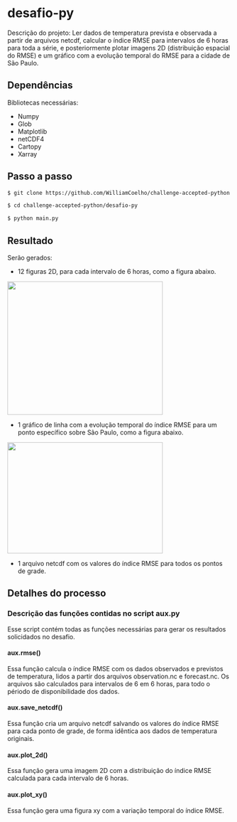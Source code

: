 # desafio-py
Descrição do projeto: Ler dados de temperatura prevista e observada a partir de arquivos netcdf, calcular o índice RMSE para intervalos de 6 
horas para toda a série, e posteriormente plotar imagens 2D (distribuição espacial do RMSE) e um gráfico com a evolução temporal do RMSE para a cidade de São Paulo. 

Dependências
------------
Bibliotecas necessárias:
- Numpy
- Glob
- Matplotlib
- netCDF4
- Cartopy
- Xarray

## Passo a passo
```bash
$ git clone https://github.com/WilliamCoelho/challenge-accepted-python.git

$ cd challenge-accepted-python/desafio-py

$ python main.py
```
## Resultado
Serão gerados:
- 12 figuras 2D, para cada intervalo de 6 horas, como a figura abaixo.

<img src="https://user-images.githubusercontent.com/28113714/122626069-b79e6580-d07e-11eb-8241-f5a23acd94aa.png" width="350" height="300">

- 1 gráfico de linha com a evolução temporal do índice RMSE para um ponto específico sobre São Paulo, como a figura abaixo.

<img src="https://user-images.githubusercontent.com/28113714/122626104-eddbe500-d07e-11eb-92a2-96005fe2d3f7.png" width="350" height="250">

- 1 arquivo netcdf com os valores do índice RMSE para todos os pontos de grade.
## Detalhes do processo
### Descrição das funções contidas no script aux.py
Esse script contém todas as funções necessárias para gerar os resultados solicidados no desafio.
#### aux.rmse()
Essa função calcula o índice RMSE com os dados observados e previstos de temperatura, lidos a partir dos arquivos observation.nc e forecast.nc. Os arquivos são calculados para intervalos de 6 em 6 horas, para todo o périodo de disponibilidade dos dados.
#### aux.save_netcdf()
Essa função cria um arquivo netcdf salvando os valores do índice RMSE para cada ponto de grade, de forma idêntica aos dados de temperatura originais.
#### aux.plot_2d()
Essa função gera uma imagem 2D com a distribuição do índice RMSE calculada para cada intervalo de 6 horas.
#### aux.plot_xy()
Essa função gera uma figura xy com a variação temporal do índice RMSE.
